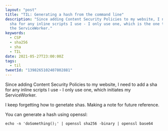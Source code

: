 ```yaml
---
layout: "post"
title: "TIL: Generating a hash from the command line"
description: "Since adding Content Security Policies to my website, I need to add a
  sha for any inline scripts I use - I only use one, which is the one to initiate
  the ServiceWorker."
keywords:
  - CSP
  - sha256
  - sha
  - TIL
date: 2021-05-27T23:00:00Z
tags:
  - til
tweetId: "1398265102407802881"
---
```

Since adding Content Security Policies to my website, I need to add a sha for any inline scripts I use - I only use one, which initiates my ServiceWorker.

I keep forgetting how to genetate shas. Making a note for future reference.

You can generate a hash using openssl:

```
echo -n 'doSomething();' | openssl sha256 -binary | openssl base64
```
